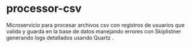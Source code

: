 # processor-csv
Microservicio para procesar archivos csv con registros de usuarios que valida y guarda en la base de datos manejando errores con Skiplistner  generando logs detallados usando Quartz .
